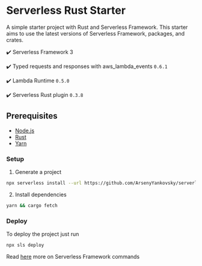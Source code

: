 # Serverless Rust Starter

A simple starter project with Rust and Serverless Framework.
This starter aims to use the latest versions of Serverless Framework, packages, and crates.

✔️ Serverless Framework 3

✔️ Typed requests and responses with aws_lambda_events `0.6.1`

✔️ Lambda Runtime `0.5.0`

✔️ Serverless Rust plugin `0.3.8`

## Prerequisites

- [Node.js](https://nodejs.org/en/)
- [Rust](https://www.rust-lang.org/tools/install)
- [Yarn](https://classic.yarnpkg.com/en/)

### Setup

1. Generate a project

```bash
npx serverless install --url https://github.com/ArsenyYankovsky/serverless-rust-starter.git --name my-new-app
```

2. Install dependencies

```bash
yarn && cargo fetch
```

### Deploy

To deploy the project just run

```bash
npx sls deploy
```

Read [here](https://www.serverless.com/framework/docs/) more on Serverless Framework commands
